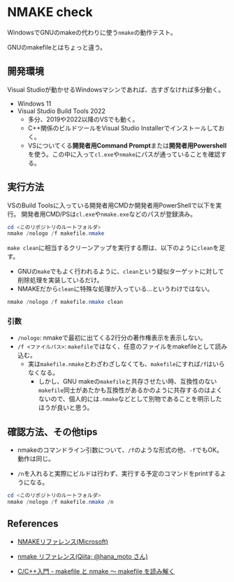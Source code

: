 # NMAKE check

WindowsでGNUのmakeの代わりに使う`nmake`の動作テスト。

GNUのmakefileとはちょっと違う。

## 開発環境

Visual Studioが動かせるWindowsマシンであれば、古すぎなければ多分動く。

- Windows 11
- Visual Studio Build Tools 2022
  - 多分、2019や2022以降のVSでも動く。
  - C++関係のビルドツールをVisual Studio Installerでインストールしておく。
  - VSについてくる**開発者用Command Prompt**または**開発者用Powershell**を使う。この中に入って`cl.exe`や`nmake`にパスが通っていることを確認する。

## 実行方法

VSのBuild Toolsに入っている開発者用CMDか開発者用PowerShellで以下を実行。
開発者用CMD/PSは`cl.exe`や`nmake.exe`などのパスが登録済み。

```powershell
cd <このリポジトリのルートフォルダ>
nmake /nologo /f makefile.nmake
```

`make clean`に相当するクリーンアップを実行する際は、以下のように`clean`を足す。
- GNUの`make`でもよく行われるように、`clean`という疑似ターゲットに対して削除処理を実装しているだけ。
- NMAKEだから`clean`に特殊な処理が入っている…というわけではない。

```powershell
nmake /nologo /f makefile.nmake clean
```

### 引数

- `/nologo`: nmakeで最初に出てくる2行分の著作権表示を表示しない。
- `/f <ファイルパス>`: `makefile`ではなく、任意のファイルをmakefileとして読み込む。
  - 実は`makefile.nmake`とわざわざしなくても、`makefile`にすれば`/f`はいらなくなる。
    - しかし、GNU makeの`makefile`と共存させたい時、互換性のない`makefile`同士があたかも互換性があるかのように共存するのはよくないので、個人的には`.nmake`などとして別物であることを明示したほうが良いと思う。

## 確認方法、その他tips

- nmakeのコマンドライン引数について、`/f`のような形式の他、`-f`でもOK。動作は同じ。

- `/n`を入れると実際にビルドは行わず、実行する予定のコマンドをprintするようになる。

```powershell
cd <このリポジトリのルートフォルダ>
nmake /nologo /f makefile.nmake /n
```

## References

- [NMAKEリファレンス(Microsoft)](https://learn.microsoft.com/ja-jp/cpp/build/reference/nmake-reference?view=msvc-170)

- [nmake リファレンス(Qiita; @hana_moto さん)](https://qiita.com/hana_moto/items/30ed1cf4340d416d9003)

- [C/C++入門 - makefile と nmake ～ makefile を読み解く](https://c.keicode.com/windows/windows-programming-06.php)
